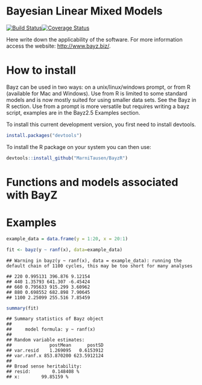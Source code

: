 Bayesian Linear Mixed Models
============================

[![Build Status](https://travis-ci.org/MarniTausen/BayzR.svg?branch=master)](https://travis-ci.org/MarniTausen/BayzR)[![Coverage Status](https://coveralls.io/repos/github/MarniTausen/BayzR/badge.svg?branch=master)](https://coveralls.io/github/MarniTausen/BayzR?branch=master)

Here write down the applicability of the software. For more information access the website: <http://www.bayz.biz/>.

How to install
==============

Bayz can be used in two ways: on a unix/linux/windows prompt, or from R (available for Mac and Windows). Use from R is limited to some standard models and is now mostly suited for using smaller data sets. See the Bayz in R section. Use from a prompt is more versatile but requires writing a bayz script, examples are in the Bayz2.5 Examples section.

To install this current development version, you first need to install devtools.

``` r
install.packages("devtools")
```

To install the R package on your system you can then use:

``` r
devtools::install_github("MarniTausen/BayzR")
```

Functions and models associated with BayZ
=========================================

Examples
========

``` r
example_data = data.frame(y = 1:20, x = 20:1)

fit <- bayz(y ~ ranf(x), data=example_data)
```

    ## Warning in bayz(y ~ ranf(x), data = example_data): running the default chain of 1100 cycles, this may be too short for many analyses

    ## 220 0.995131 396.876 9.12154 
    ## 440 1.35793 641.307 -6.45424 
    ## 660 0.795633 915.299 3.60962 
    ## 880 0.698552 682.898 7.90645 
    ## 1100 2.25099 255.516 7.85459

``` r
summary(fit)
```

    ## Summary statistics of Bayz object
    ## 
    ##     model formula: y ~ ranf(x) 
    ## 
    ## Random variable estimates:
    ##              postMean      postSD
    ## var.resid    1.269095   0.6153912
    ## var.ranf.x 853.870200 623.5912124
    ## 
    ## Broad sense heritability:
    ## resid:        0.148408 %
    ## x:        99.85159 %
